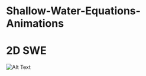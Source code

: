 # Shallow-Water-Equations-Animations

# 2D SWE
![Alt Text](https://github.com/MelissaJessen/Shallow-Water-Equations-Animations/blob/main/toro2D_FVM_16012025_N%3D64_t%3D15.gif)

